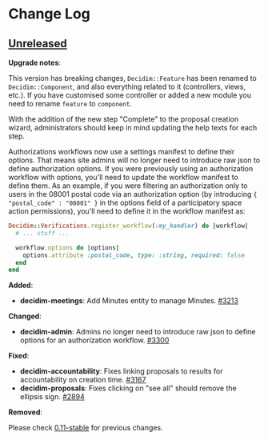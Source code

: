 # Change Log

## [Unreleased](https://github.com/decidim/decidim/tree/HEAD)

**Upgrade notes**:

This version has breaking changes, `Decidim::Feature` has been renamed to `Decidim::Component`,
and also everything related to it (controllers, views, etc.). If you have customised some
controller or added a new module you need to rename `feature` to `component`.

With the addition of the new step "Complete" to the proposal creation wizard,
administrators should keep in mind updating the help texts for each step.

Authorizations workflows now use a settings manifest to define their options.
That means site admins will no longer need to introduce raw json to define
authorization options. If you were previously using an authorization workflow
with options, you'll need to update the workflow manifest to define them. As an
example, if you were filtering an authorization only to users in the 08001
postal code via an authorization option (by introducing `{ "postal_code" :
"08001" }` in the options field of a participatory space action permissions),
you'll need to define it in the workflow manifest as:

```ruby
Decidim::Verifications.register_workflow(:my_handler) do |workflow|
  # ... stuff ...

  workflow.options do |options|
    options.attribute :postal_code, type: :string, required: false
  end
end
```

**Added**:

- **decidim-meetings**: Add Minutes entity to manage Minutes. [\#3213](https://github.com/decidim/decidim/pull/3213)

**Changed**:

- **decidim-admin**: Admins no longer need to introduce raw json to define options for an authorization workflow. [\#3300](https://github.com/decidim/decidim/pull/3300)

**Fixed**:

- **decidim-accountability**: Fixes linking proposals to results for accountability on creation time. [\#3167](https://github.com/decidim/decidim/pull/3262)
- **decidim-proposals**: Fixes clicking on "see all" should remove the ellipsis sign. [\#2894](https://github.com/decidim/decidim/pull/3238)

**Removed**:

Please check [0.11-stable](https://github.com/decidim/decidim/blob/0.11-stable/CHANGELOG.md) for previous changes.
